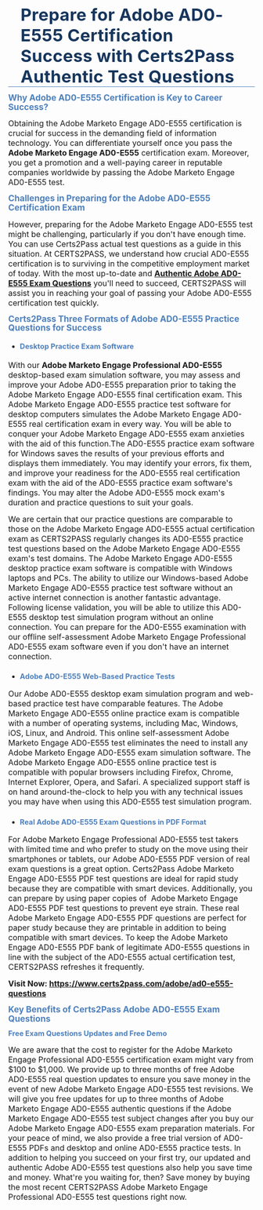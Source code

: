 <div style="border-bottom:solid #4f81bd 1.0pt; padding:0in 4.0pt 0in">
<h1 class="MsoTitle" style="border: none; margin: 0in 15pt; padding: 0in;"><span style="font-size:26pt"><span serif="" style="font-family:Cambria,"><span style="color:#17365d"><span style="letter-spacing:0.25pt">Prepare for Adobe AD0-E555 Certification Success with Certs2Pass Authentic Test Questions</span></span></span></span></h1>
</div>

<h2 style="margin:10pt 0in 0.0001pt"><span style="font-size:13pt"><span style="line-height:107%"><span serif="" style="font-family:Cambria,"><span style="color:#4f81bd"><span style="font-weight:bold">Why Adobe AD0-E555 Certification is Key to Career Success?</span></span></span></span></span></h2>

<p style="margin-right:0in; margin-left:0in"><span style="font-size:12pt"><span new="" roman="" style="font-family:" times="">Obtaining the Adobe Marketo Engage AD0-E555 certification is crucial for success in the demanding field of information technology. You can differentiate yourself once you pass the <strong>Adobe Marketo Engage AD0-E555</strong> certification exam. Moreover, you get a promotion and a well-paying career in reputable companies worldwide by passing the Adobe Marketo Engage AD0-E555 test.</span></span></p>

<h3 style="margin: 10pt 0in 0.0001pt;"><span style="font-size:13pt"><span style="line-height:107%"><span serif="" style="font-family:Cambria,"><span style="color:#4f81bd"><span style="font-weight:bold">Challenges in Preparing for the Adobe AD0-E555 Certification Exam</span></span></span></span></span></h3>

<p style="margin-right: 0in; margin-left: 0in;"><span style="font-size:12pt"><span new="" roman="" style="font-family:" times="">However, preparing for the Adobe Marketo Engage AD0-E555 test might be challenging, particularly if you don't have enough time. You can use Certs2Pass actual test questions as a guide in this situation. At CERTS2PASS, we understand how crucial AD0-E555 certification is to surviving in the competitive employment market of today. With the most up-to-date and <a href="https://www.certs2pass.com/adobe/ad0-e555-questions"><strong>Authentic Adobe AD0-E555 Exam Questions</strong></a> you'll need to succeed, CERTS2PASS will assist you in reaching your goal of passing your Adobe AD0-E555 certification test quickly.</span></span></p>

<h3 style="margin: 10pt 0in 0.0001pt;"><span style="font-size:13pt"><span style="line-height:107%"><span serif="" style="font-family:Cambria,"><span style="color:#4f81bd"><span style="font-weight:bold">Certs2Pass Three Formats of Adobe AD0-E555 Practice Questions for Success</span></span></span></span></span></h3>

<ul>
	<li style="margin:10pt 0in 0.0001pt">
	<h4><span style="font-size:11pt"><span style="line-height:107%"><span serif="" style="font-family:Cambria,"><span style="color:#4f81bd"><span style="font-weight:bold">Desktop Practice Exam Software</span></span></span></span></span></h4>
	</li>
</ul>

<p style="margin-right: 0in; margin-left: 0in;"><span style="font-size:12pt"><span new="" roman="" style="font-family:" times="">With our <strong>Adobe Marketo Engage Professional AD0-E555</strong> desktop-based exam simulation software, you may assess and improve your Adobe AD0-E555 preparation prior to taking the Adobe Marketo Engage AD0-E555 final certification exam. This Adobe Marketo Engage AD0-E555 practice test software for desktop computers simulates the Adobe Marketo Engage AD0-E555 real certification exam in every way. You will be able to conquer your Adobe Marketo Engage AD0-E555 exam anxieties with the aid of this function.</span></span><span style="font-size:12pt"><span new="" roman="" style="font-family:" times="">The AD0-E555 practice exam software for Windows saves the results of your previous efforts and displays them immediately. You may identify your errors, fix them, and improve your readiness for the AD0-E555 real certification exam with the aid of the AD0-E555 practice exam software's findings. You may alter the Adobe AD0-E555 mock exam's duration and practice questions to suit your goals.</span></span></p>

<p style="margin-right:0in; margin-left:0in"><span style="font-size:12pt"><span new="" roman="" style="font-family:" times="">We are certain that our practice questions are comparable to those on the Adobe Marketo Engage AD0-E555 actual certification exam as CERTS2PASS regularly changes its AD0-E555 practice test questions based on the Adobe Marketo Engage AD0-E555 exam's test domains. The Adobe Marketo Engage AD0-E555 desktop practice exam software is compatible with Windows laptops and PCs. The ability to utilize our Windows-based Adobe Marketo Engage AD0-E555 practice test software without an active internet connection is another fantastic advantage. Following license validation, you will be able to utilize this AD0-E555 desktop test simulation program without an online connection. You can prepare for the AD0-E555 examination with our offline self-assessment Adobe Marketo Engage Professional AD0-E555 exam software even if you don't have an internet connection.</span></span></p>

<ul>
	<li style="margin:10pt 0in 0.0001pt">
	<h3><span style="font-size:11pt"><span style="line-height:107%"><span serif="" style="font-family:Cambria,"><span style="color:#4f81bd"><span style="font-weight:bold">Adobe AD0-E555 Web-Based Practice Tests</span></span></span></span></span></h3>
	</li>
</ul>

<p style="margin-right: 0in; margin-left: 0in;"><span style="font-size:12pt"><span new="" roman="" style="font-family:" times="">Our Adobe AD0-E555 desktop exam simulation program and web-based practice test have comparable features. The Adobe Marketo Engage AD0-E555 online practice exam is compatible with a number of operating systems, including Mac, Windows, iOS, Linux, and Android. This online self-assessment Adobe Marketo Engage AD0-E555 test eliminates the need to install any Adobe Marketo Engage AD0-E555 exam simulation software. The Adobe Marketo Engage AD0-E555 online practice test is compatible with popular browsers including Firefox, Chrome, Internet Explorer, Opera, and Safari. A specialized support staff is on hand around-the-clock to help you with any technical issues you may have when using this AD0-E555 test simulation program.</span></span></p>

<ul>
	<li style="margin:10pt 0in 0.0001pt">
	<h3><span style="font-size:11pt"><span style="line-height:107%"><span serif="" style="font-family:Cambria,"><span style="color:#4f81bd"><span style="font-weight:bold">Real Adobe AD0-E555 Exam Questions in PDF Format</span></span></span></span></span></h3>
	</li>
</ul>

<p style="margin-right: 0in; margin-left: 0in;"><span style="font-size:12pt"><span new="" roman="" style="font-family:" times="">For Adobe Marketo Engage Professional AD0-E555 test takers with limited time and who prefer to study on the move using their smartphones or tablets, our Adobe AD0-E555 PDF version of real exam questions is a great option. Certs2Pass Adobe Marketo Engage AD0-E555 PDF test questions are ideal for rapid study because they are compatible with smart devices. Additionally, you can prepare by using paper copies of  Adobe Marketo Engage AD0-E555 PDF test questions to prevent eye strain. These real Adobe Marketo Engage AD0-E555 PDF questions are perfect for paper study because they are printable in addition to being compatible with smart devices. To keep the Adobe Marketo Engage AD0-E555 PDF bank of legitimate AD0-E555 questions in line with the subject of the AD0-E555 actual certification test, CERTS2PASS refreshes it frequently.</span></span></p>

<p style="margin-right: 0in; margin-left: 0in;"><span style="font-size:12pt"><span new="" roman="" style="font-family:" times=""><strong>Visit Now: <a href="https://www.certs2pass.com/adobe/ad0-e555-questions">https://www.certs2pass.com/adobe/ad0-e555-questions</a></strong></span></span></p>

<h3 style="margin: 10pt 0in 0.0001pt;"><span style="font-size:13pt"><span style="line-height:107%"><span serif="" style="font-family:Cambria,"><span style="color:#4f81bd"><span style="font-weight:bold">Key Benefits of Certs2Pass Adobe AD0-E555 Exam Questions</span></span></span></span></span></h3>

<h3 style="margin: 10pt 0in 0.0001pt;"><strong><span style="font-size:11pt"><span style="line-height:107%"><span serif="" style="font-family:Cambria,"><span style="color:#4f81bd"><span style="font-weight:bold">Free Exam Questions Updates and Free Demo</span></span></span></span></span></strong></h3>

<p style="margin-right:0in; margin-left:0in"><span style="font-size:12pt"><span new="" roman="" style="font-family:" times="">We are aware that the cost to register for the Adobe Marketo Engage Professional AD0-E555 certification exam might vary from $100 to $1,000. We provide up to three months of free Adobe AD0-E555 real question updates to ensure you save money in the event of new Adobe Marketo Engage AD0-E555 test revisions. We will give you free updates for up to three months of Adobe Marketo Engage AD0-E555 authentic questions if the Adobe Marketo Engage AD0-E555 test subject changes after you buy our Adobe Marketo Engage AD0-E555 exam preparation materials. For your peace of mind, we also provide a free trial version of AD0-E555 PDFs and desktop and online AD0-E555 practice tests. </span></span><span style="font-size:12pt"><span new="" roman="" style="font-family:" times="">In addition to helping you succeed on your first try, our updated and authentic Adobe AD0-E555 test questions also help you save time and money. What're you waiting for, then? Save money by buying the most recent CERTS2PASS Adobe Marketo Engage Professional AD0-E555 test questions right now.</span></span></p>

<p style="margin:0in 8pt; margin-right:0in; margin-left:0in"> </p>
